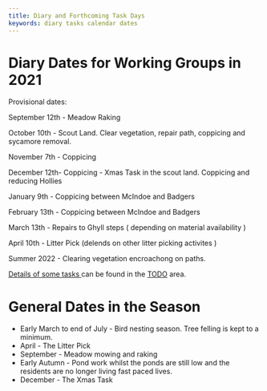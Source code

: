 ```yaml
---
title: Diary and Forthcoming Task Days
keywords: diary tasks calendar dates
---
```


# Diary Dates for Working Groups in 2021

Provisional dates:

September 12th - Meadow Raking

October 10th - Scout Land. Clear vegetation, repair path, coppicing and sycamore removal.

November 7th - Coppicing

December 12th- Coppicing - Xmas Task in the scout land. Coppicing and reducing Hollies 

January 9th - Coppicing between McIndoe and Badgers

February 13th - Coppicing between McIndoe and Badgers

March  13th - Repairs to Ghyll steps ( depending on material availability )

April 10th - Litter Pick (delends on other litter picking activites )

Summer 2022 - Clearing vegetation encroachong on paths.


[Details of some tasks ](/#TODO/Tasks) can be found in the [TODO](/#TODO/Home) area.


# General Dates in the Season

* Early March to end of July - Bird nesting season. Tree felling is kept to a minimum.
* April - The Litter Pick
* September - Meadow mowing and raking
* Early Autumn - Pond work whilst the ponds are still low and the residents are no longer living fast paced lives.
* December - The Xmas Task

